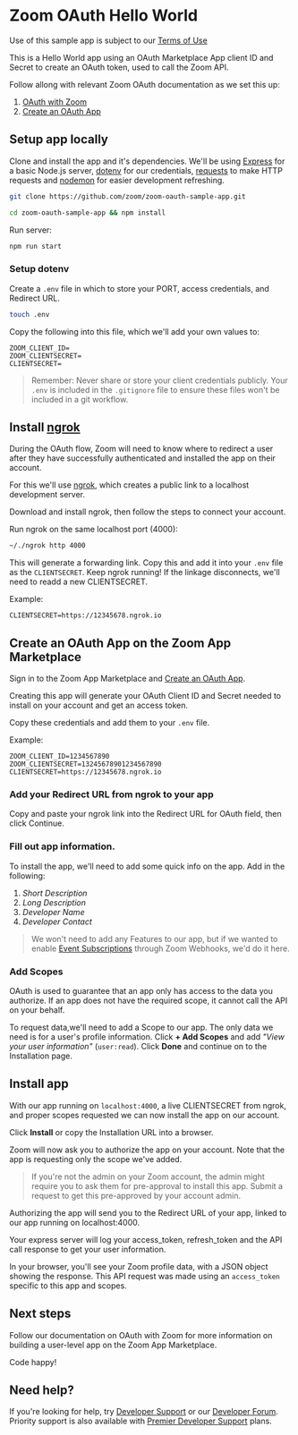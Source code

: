 # Zoom OAuth Hello World

Use of this sample app is subject to our [Terms of Use](https://zoom.us/docs/en-us/zoom_api_license_and_tou.html)

This is a Hello World app using an OAuth Marketplace App client ID and Secret to create an OAuth token, used to call the Zoom API.

Follow allong with relevant Zoom OAuth documentation as we set this up:

1. [OAuth with Zoom](https://marketplace.zoom.us/docs/guides/authorization/oauth/oauth-with-zoom)
2. [Create an OAuth App](https://marketplace.zoom.us/docs/guides/getting-started/app-types/create-oauth-app)

## Setup app locally

Clone and install the app and it's dependencies. We'll be using [Express](https://www.npmjs.com/package/express) for a basic Node.js server, [dotenv](https://www.npmjs.com/package/dotenv) for our credentials, [requests](https://www.npmjs.com/package/requests) to make HTTP requests and [nodemon](https://www.npmjs.com/package/nodemon) for easier development refreshing.

```bash
git clone https://github.com/zoom/zoom-oauth-sample-app.git
```

```bash
cd zoom-oauth-sample-app && npm install
```

Run server:

```bash
npm run start
```

### Setup dotenv

Create a `.env` file in which to store your PORT, access credentials, and Redirect URL.

```bash
touch .env
```

Copy the following into this file, which we'll add your own values to:

```
ZOOM_CLIENT_ID=
ZOOM_CLIENTSECRET=
CLIENTSECRET=
```

> Remember: Never share or store your client credentials publicly. Your `.env` is included in the `.gitignore` file to ensure these files won't be included in a git workflow.

## Install [ngrok](https://ngrok.com/)

During the OAuth flow, Zoom will need to know where to redirect a user after they have successfully authenticated and installed the app on their account.

For this we'll use [ngrok](https://ngrok.com/download), which creates a public link to a localhost development server.

Download and install ngrok, then follow the steps to connect your account.

Run ngrok on the same localhost port (4000):

```bash
~/./ngrok http 4000
```

This will generate a forwarding link. Copy this and add it into your `.env` file as the `CLIENTSECRET`. Keep ngrok running! If the linkage disconnects, we'll need to readd a new CLIENTSECRET.

Example:

```
CLIENTSECRET=https://12345678.ngrok.io
```

## Create an OAuth App on the Zoom App Marketplace

Sign in to the Zoom App Marketplace and [Create an OAuth App](https://marketplace.zoom.us/develop/create?source=devdocs).

Creating this app will generate your OAuth Client ID and Secret needed to install on your account and get an access token.

Copy these credentials and add them to your `.env` file.

Example:

```
ZOOM_CLIENT_ID=1234567890
ZOOM_CLIENTSECRET=13245678901234567890
CLIENTSECRET=https://12345678.ngrok.io
```

### Add your Redirect URL from ngrok to your app

Copy and paste your ngrok link into the Redirect URL for OAuth field, then click Continue.

### Fill out app information.

To install the app, we'll need to add some quick info on the app. Add in the following:

1. _Short Description_
2. _Long Description_
3. _Developer Name_
4. _Developer Contact_

> We won't need to add any Features to our app, but if we wanted to enable [Event Subscriptions](https://marketplace.zoom.us/docs/guides/tools-resources/webhooks#event-subscriptions) through Zoom Webhooks, we'd do it here.

### Add Scopes

OAuth is used to guarantee that an app only has access to the data you authorize. If an app does not have the required scope, it cannot call the API on your behalf.

To request data,we'll need to add a Scope to our app. The only data we need is for a user's profile information. Click **+ Add Scopes** and add _"View your user information"_ (`user:read`). Click **Done** and continue on to the Installation page.

## Install app

With our app running on `localhost:4000`, a live CLIENTSECRET from ngrok, and proper scopes requested we can now install the app on our account.

Click **Install** or copy the Installation URL into a browser.

Zoom will now ask you to authorize the app on your account. Note that the app is requesting only the scope we've added.

> If you're not the admin on your Zoom account, the admin might require you to ask them for pre-approval to install this app. Submit a request to get this pre-approved by your account admin.

Authorizing the app will send you to the Redirect URL of your app, linked to our app running on localhost:4000.

Your express server will log your access_token, refresh_token and the API call response to get your user information.

In your browser, you'll see your Zoom profile data, with a JSON object showing the response. This API request was made using an `access_token` specific to this app and scopes.

## Next steps

Follow our documentation on OAuth with Zoom for more information on building a user-level app on the Zoom App Marketplace.

Code happy!

## Need help?

If you're looking for help, try [Developer Support](https://devsupport.zoom.us) or our [Developer Forum](https://devforum.zoom.us). Priority support is also available with [Premier Developer Support](https://zoom.us/docs/en-us/developer-support-plans.html) plans.
